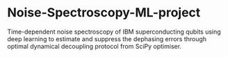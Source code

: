 # Noise-Spectroscopy-ML-project
Time-dependent noise spectroscopy of IBM superconducting qubits using deep learning to estimate and suppress the dephasing errors through optimal dynamical decoupling protocol from SciPy optimiser.
